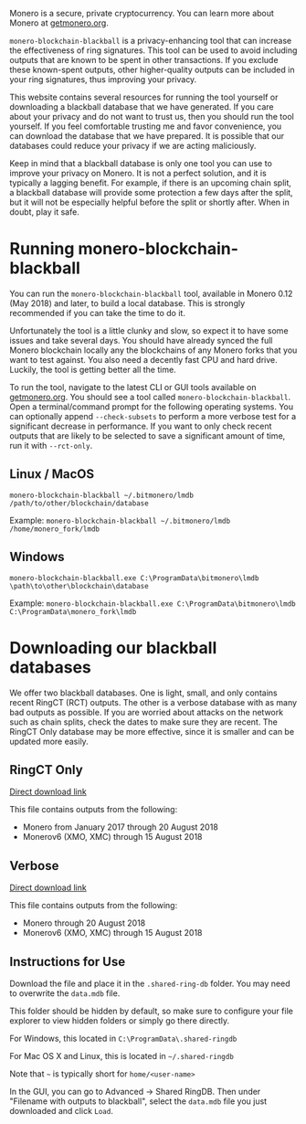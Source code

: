 Monero is a secure, private cryptocurrency. You can learn more about Monero at [getmonero.org](https://getmonero.org).

`monero-blockchain-blackball` is a privacy-enhancing tool that can increase the effectiveness of ring signatures. This tool can be used to avoid including outputs that are known to be spent in other transactions. If you exclude these known-spent outputs, other higher-quality outputs can be included in your ring signatures, thus improving your privacy.

This website contains several resources for running the tool yourself or downloading a blackball database that we have generated. If you care about your privacy and do not want to trust us, then you should run the tool yourself. If you feel comfortable trusting me and favor convenience, you can download the database that we have prepared. It is possible that our databases could reduce your privacy if we are acting maliciously.

Keep in mind that a blackball database is only one tool you can use to improve your privacy on Monero. It is not a perfect solution, and it is typically a lagging benefit. For example, if there is an upcoming chain split, a blackball database will provide some protection a few days after the split, but it will not be especially helpful before the split or shortly after. When in doubt, play it safe.

# Running monero-blockchain-blackball

You can run the `monero-blockchain-blackball` tool, available in Monero 0.12 (May 2018) and later, to build a local database. This is strongly recommended if you can take the time to do it.

Unfortunately the tool is a little clunky and slow, so expect it to have some issues and take several days. You should have already synced the full Monero blockchain locally any the blockchains of any Monero forks that you want to test against. You also need a decently fast CPU and hard drive. Luckily, the tool is getting better all the time.

To run the tool, navigate to the latest CLI or GUI tools available on [getmonero.org](https://getmonero.org/downloads). You should see a tool called `monero-blockchain-blackball`. Open a terminal/command prompt for the following operating systems. You can optionally append `--check-subsets` to perform a more verbose test for a significant decrease in performance. If you want to only check recent outputs that are likely to be selected to save a significant amount of time, run it with `--rct-only`.

## Linux / MacOS

`monero-blockchain-blackball ~/.bitmonero/lmdb /path/to/other/blockchain/database`

Example: `monero-blockchain-blackball ~/.bitmonero/lmdb /home/monero_fork/lmdb`

## Windows

`monero-blockchain-blackball.exe C:\ProgramData\bitmonero\lmdb \path\to\other\blockchain\database`

Example: `monero-blockchain-blackball.exe C:\ProgramData\bitmonero\lmdb C:\ProgramData\monero_fork\lmdb`

# Downloading our blackball databases

We offer two blackball databases. One is light, small, and only contains recent RingCT (RCT) outputs. The other is a verbose database with as many bad outputs as possible. If you are worried about attacks on the network such as chain splits, check the dates to make sure they are recent. The RingCT Only database may be more effective, since it is smaller and can be updated more easily.

## RingCT Only

[Direct download link](https://drive.google.com/uc?export=download&id=17nSNGKS36IR0EjsszAEZEBwJ2uXhH45r)

This file contains outputs from the following:

* Monero from January 2017 through 20 August 2018
* Monerov6 (XMO, XMC) through 15 August 2018

## Verbose

[Direct download link](https://drive.google.com/uc?export=download&id=1vMuH-bGUCeeSHVvr0CwivrP95CCA1zBF)

This file contains outputs from the following:

* Monero through 20 August 2018
* Monerov6 (XMO, XMC) through 15 August 2018

## Instructions for Use



Download the file and place it in the `.shared-ring-db` folder. You may need to overwrite the `data.mdb` file.

This folder should be hidden by default, so make sure to configure your file explorer to view hidden folders or simply go there directly.

For Windows, this located in `C:\ProgramData\.shared-ringdb`

For Mac OS X and Linux, this is located in `~/.shared-ringdb`

Note that `~` is typically short for `home/<user-name>`

In the GUI, you can go to Advanced -> Shared RingDB. Then under "Filename with outputs to blackball", select the `data.mdb` file you just downloaded and click `Load`.
